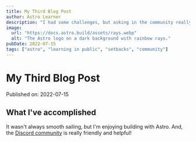 ```yaml
---
title: My Third Blog Post
author: Astro Learner
description: "I had some challenges, but asking in the community really helped!"
image:
  url: "https://docs.astro.build/assets/rays.webp"
  alt: "The Astro logo on a dark background with rainbow rays."
pubDate: 2022-07-15
tags: ["astro", "learning in public", "setbacks", "community"]
---
```


# My Third Blog Post

Published on: 2022-07-15

## What I've accomplished

It wasn't always smooth sailing, but I'm enjoying building with Astro. And, the [Discord community](https://astro.build/chat) is really friendly and helpful!
